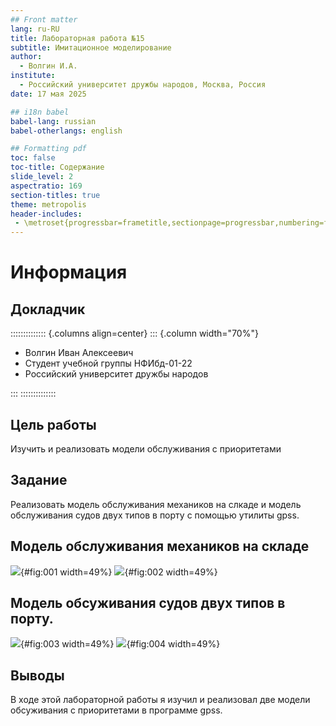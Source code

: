 ```yaml
---
## Front matter
lang: ru-RU
title: Лабораторная работа №15
subtitle: Имитационное моделирование
author:
  - Волгин И.А.
institute:
  - Российский университет дружбы народов, Москва, Россия
date: 17 мая 2025

## i18n babel
babel-lang: russian
babel-otherlangs: english

## Formatting pdf
toc: false
toc-title: Содержание
slide_level: 2
aspectratio: 169
section-titles: true
theme: metropolis
header-includes:
 - \metroset{progressbar=frametitle,sectionpage=progressbar,numbering=fraction}
---
```


# Информация

## Докладчик

:::::::::::::: {.columns align=center}
::: {.column width="70%"}

  * Волгин Иван Алексеевич
  * Студент учебной группы НФИбд-01-22
  * Российский университет дружбы народов

:::
::::::::::::::

## Цель работы

Изучить и реализовать модели обслуживания с приоритетами

## Задание

Реализовать модель обслуживания механиков на слкаде и модель обслуживания судов двух типов в порту с помощью утилиты gpss.

## Модель обслуживания механиков на складе

![](image/1.png){#fig:001 width=49%}
![](image/2.png){#fig:002 width=49%}

## Модель обсуживания судов двух типов в порту.

![](image/3.png){#fig:003 width=49%}
![](image/4.png){#fig:004 width=49%}

## Выводы

В ходе этой лабораторной работы я изучил и реализовал две модели обсуживания с приоритетами в программе gpss.
